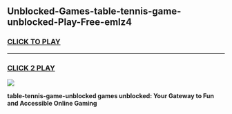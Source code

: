 
## Unblocked-Games-table-tennis-game-unblocked-Play-Free-emlz4
<h3>
<a href="https://premium76.site?title=table-tennis-game-unblocked&ref=23A">CLICK TO PLAY</a></h3>
<hr>

<h3>
<a href="https://premium76.site?title=table-tennis-game-unblocked&ref=23A">CLICK 2 PLAY</a>
  
</h3>

<a href="https://premium76.site?title=table-tennis-game-unblocked&ref=23A"><img src="https://clearcache.store/games.png"></a>


**table-tennis-game-unblocked games unblocked: Your Gateway to Fun and Accessible Online Gaming**

